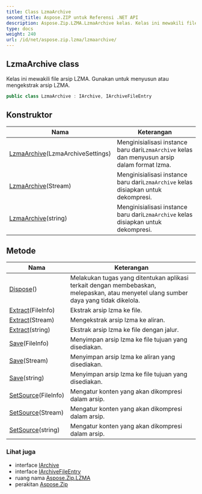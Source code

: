 ```yaml
---
title: Class LzmaArchive
second_title: Aspose.ZIP untuk Referensi .NET API
description: Aspose.Zip.LZMA.LzmaArchive kelas. Kelas ini mewakili file arsip LZMA. Gunakan untuk menyusun atau mengekstrak arsip LZMA.
type: docs
weight: 240
url: /id/net/aspose.zip.lzma/lzmaarchive/
---
```

## LzmaArchive class

Kelas ini mewakili file arsip LZMA. Gunakan untuk menyusun atau mengekstrak arsip LZMA.

```csharp
public class LzmaArchive : IArchive, IArchiveFileEntry
```

## Konstruktor

| Nama | Keterangan |
| --- | --- |
| [LzmaArchive](lzmaarchive/#constructor)(LzmaArchiveSettings) | Menginisialisasi instance baru dari`LzmaArchive` kelas dan menyusun arsip dalam format lzma. |
| [LzmaArchive](lzmaarchive/#constructor_1)(Stream) | Menginisialisasi instance baru dari`LzmaArchive` kelas disiapkan untuk dekompresi. |
| [LzmaArchive](lzmaarchive/#constructor_2)(string) | Menginisialisasi instance baru dari`LzmaArchive` kelas disiapkan untuk dekompresi. |

## Metode

| Nama | Keterangan |
| --- | --- |
| [Dispose](../../aspose.zip.lzma/lzmaarchive/dispose/)() | Melakukan tugas yang ditentukan aplikasi terkait dengan membebaskan, melepaskan, atau menyetel ulang sumber daya yang tidak dikelola. |
| [Extract](../../aspose.zip.lzma/lzmaarchive/extract/#extract)(FileInfo) | Ekstrak arsip lzma ke file. |
| [Extract](../../aspose.zip.lzma/lzmaarchive/extract/#extract_1)(Stream) | Mengekstrak arsip lzma ke aliran. |
| [Extract](../../aspose.zip.lzma/lzmaarchive/extract/#extract_2)(string) | Ekstrak arsip lzma ke file dengan jalur. |
| [Save](../../aspose.zip.lzma/lzmaarchive/save/#save)(FileInfo) | Menyimpan arsip lzma ke file tujuan yang disediakan. |
| [Save](../../aspose.zip.lzma/lzmaarchive/save/#save_1)(Stream) | Menyimpan arsip lzma ke aliran yang disediakan. |
| [Save](../../aspose.zip.lzma/lzmaarchive/save/#save_2)(string) | Menyimpan arsip lzma ke file tujuan yang disediakan. |
| [SetSource](../../aspose.zip.lzma/lzmaarchive/setsource/#setsource)(FileInfo) | Mengatur konten yang akan dikompresi dalam arsip. |
| [SetSource](../../aspose.zip.lzma/lzmaarchive/setsource/#setsource_1)(Stream) | Mengatur konten yang akan dikompresi dalam arsip. |
| [SetSource](../../aspose.zip.lzma/lzmaarchive/setsource/#setsource_2)(string) | Mengatur konten yang akan dikompresi dalam arsip. |

### Lihat juga

* interface [IArchive](../../aspose.zip/iarchive/)
* interface [IArchiveFileEntry](../../aspose.zip/iarchivefileentry/)
* ruang nama [Aspose.Zip.LZMA](../../aspose.zip.lzma/)
* perakitan [Aspose.Zip](../../)


